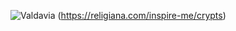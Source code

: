 ![Valdavia](https://github.com/user-attachments/assets/779fbfc2-95a6-4c27-9992-d8b1c80f060c)
(https://religiana.com/inspire-me/crypts)
